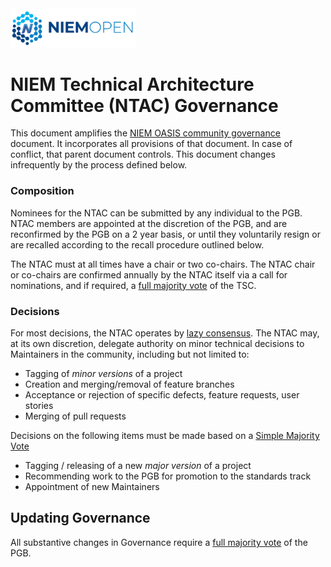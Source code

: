 <img src="NIEM-icon.png" width="200">


# NIEM Technical Architecture Committee (NTAC) Governance

This document amplifies the [NIEM OASIS community governance](GOVERNANCE.md) document. It incorporates all provisions of that document. In case of conflict, that parent document controls. This document changes infrequently by the process defined below.

### Composition

Nominees for the NTAC can be submitted by any individual to the PGB. NTAC members are appointed at the discretion of the PGB, and are reconfirmed by the PGB on a 2 year basis, or until they voluntarily resign or are recalled according to the recall procedure outlined below.

The NTAC must at all times have a chair or two co-chairs. The NTAC chair or co-chairs are confirmed annually by the NTAC itself via a call for nominations, and if required, a [full majority vote](https://www.oasis-open.org/policies-guidelines/oasis-defined-terms-2018-05-22#dFullMajority) of the TSC.

### Decisions

For most decisions, the NTAC operates by [lazy consensus](https://community.apache.org/committers/lazyConsensus.html). The NTAC may, at its own discretion, delegate authority on minor technical decisions to Maintainers in the community, including but not limited to:

- Tagging of *minor versions* of a project
- Creation and merging/removal of feature branches
- Acceptance or rejection of specific defects, feature requests, user stories
- Merging of pull requests

Decisions on the following items must be made based on a [Simple Majority Vote](https://www.oasis-open.org/policies-guidelines/oasis-defined-terms-2018-05-22#dSimpleMajority)

- Tagging / releasing of a new *major version* of a project
- Recommending work to the PGB for promotion to the standards track
- Appointment of new Maintainers

## Updating Governance

All substantive changes in Governance require a [full majority vote](https://www.oasis-open.org/policies-guidelines/oasis-defined-terms-2018-05-22#dFullMajority) of the PGB.
